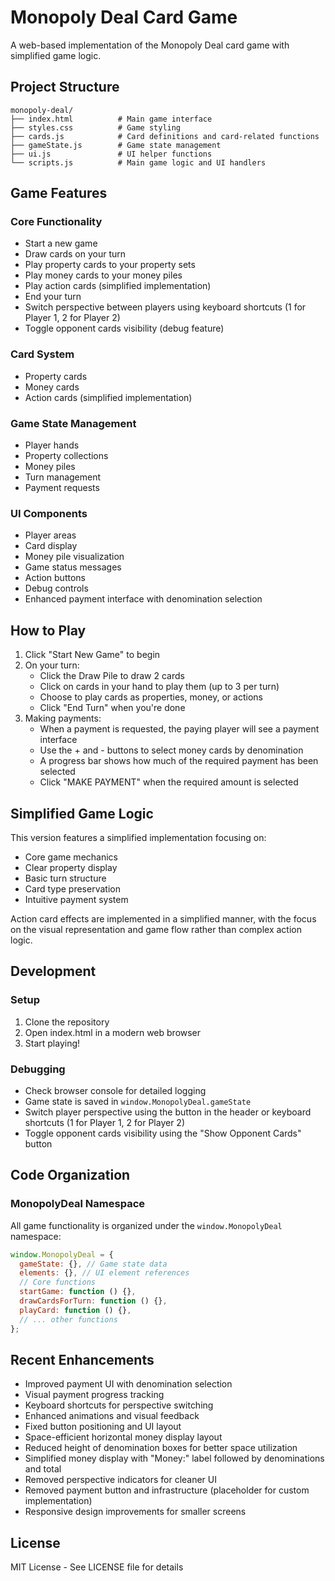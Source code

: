 # Monopoly Deal Card Game

A web-based implementation of the Monopoly Deal card game with simplified game logic.

## Project Structure

```
monopoly-deal/
├── index.html          # Main game interface
├── styles.css          # Game styling
├── cards.js            # Card definitions and card-related functions
├── gameState.js        # Game state management
├── ui.js               # UI helper functions
└── scripts.js          # Main game logic and UI handlers
```

## Game Features

### Core Functionality

- Start a new game
- Draw cards on your turn
- Play property cards to your property sets
- Play money cards to your money piles
- Play action cards (simplified implementation)
- End your turn
- Switch perspective between players using keyboard shortcuts (1 for Player 1, 2 for Player 2)
- Toggle opponent cards visibility (debug feature)

### Card System

- Property cards
- Money cards
- Action cards (simplified implementation)

### Game State Management

- Player hands
- Property collections
- Money piles
- Turn management
- Payment requests

### UI Components

- Player areas
- Card display
- Money pile visualization
- Game status messages
- Action buttons
- Debug controls
- Enhanced payment interface with denomination selection

## How to Play

1. Click "Start New Game" to begin
2. On your turn:
   - Click the Draw Pile to draw 2 cards
   - Click on cards in your hand to play them (up to 3 per turn)
   - Choose to play cards as properties, money, or actions
   - Click "End Turn" when you're done
3. Making payments:
   - When a payment is requested, the paying player will see a payment interface
   - Use the + and - buttons to select money cards by denomination
   - A progress bar shows how much of the required payment has been selected
   - Click "MAKE PAYMENT" when the required amount is selected

## Simplified Game Logic

This version features a simplified implementation focusing on:

- Core game mechanics
- Clear property display
- Basic turn structure
- Card type preservation
- Intuitive payment system

Action card effects are implemented in a simplified manner, with the focus on the visual representation and game flow rather than complex action logic.

## Development

### Setup

1. Clone the repository
2. Open index.html in a modern web browser
3. Start playing!

### Debugging

- Check browser console for detailed logging
- Game state is saved in `window.MonopolyDeal.gameState`
- Switch player perspective using the button in the header or keyboard shortcuts (1 for Player 1, 2 for Player 2)
- Toggle opponent cards visibility using the "Show Opponent Cards" button

## Code Organization

### MonopolyDeal Namespace

All game functionality is organized under the `window.MonopolyDeal` namespace:

```javascript
window.MonopolyDeal = {
  gameState: {}, // Game state data
  elements: {}, // UI element references
  // Core functions
  startGame: function () {},
  drawCardsForTurn: function () {},
  playCard: function () {},
  // ... other functions
};
```

## Recent Enhancements

- Improved payment UI with denomination selection
- Visual payment progress tracking
- Keyboard shortcuts for perspective switching
- Enhanced animations and visual feedback
- Fixed button positioning and UI layout
- Space-efficient horizontal money display layout
- Reduced height of denomination boxes for better space utilization
- Simplified money display with "Money:" label followed by denominations and total
- Removed perspective indicators for cleaner UI
- Removed payment button and infrastructure (placeholder for custom implementation)
- Responsive design improvements for smaller screens

## License

MIT License - See LICENSE file for details
